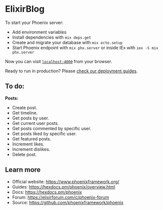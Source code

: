 # ElixirBlog

To start your Phoenix server:

  * Add environment variables
  * Install dependencies with `mix deps.get`
  * Create and migrate your database with `mix ecto.setup`
  * Start Phoenix endpoint with `mix phx.server` or inside IEx with `iex -S mix phx.server`

Now you can visit [`localhost:4000`](http://localhost:4000) from your browser.

Ready to run in production? Please [check our deployment guides](https://hexdocs.pm/phoenix/deployment.html).

## To do:

**Posts:**

  - Create post.
  - Get timeline.
  - Get posts by user.
  - Get current user posts.
  - Get posts commented by specific user.
  - Get posts liked by specific user.
  - Get featured posts.
  - Increment likes.
  - Increment dislikes.
  - Delete post.



## Learn more

  * Official website: https://www.phoenixframework.org/
  * Guides: https://hexdocs.pm/phoenix/overview.html
  * Docs: https://hexdocs.pm/phoenix
  * Forum: https://elixirforum.com/c/phoenix-forum
  * Source: https://github.com/phoenixframework/phoenix
